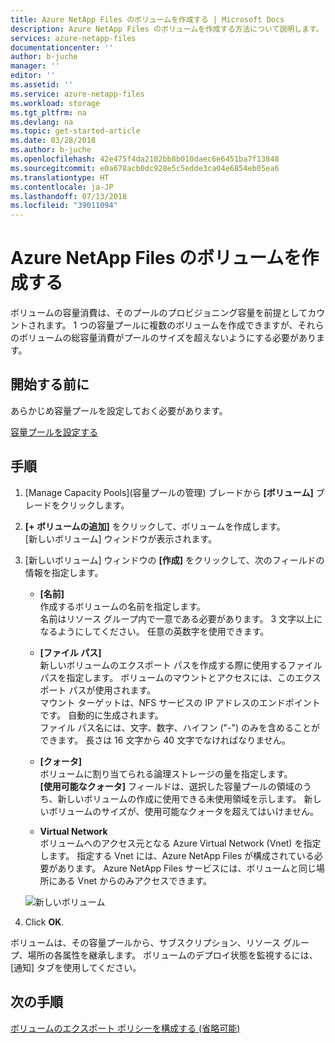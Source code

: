 ```yaml
---
title: Azure NetApp Files のボリュームを作成する | Microsoft Docs
description: Azure NetApp Files のボリュームを作成する方法について説明します。
services: azure-netapp-files
documentationcenter: ''
author: b-juche
manager: ''
editor: ''
ms.assetid: ''
ms.service: azure-netapp-files
ms.workload: storage
ms.tgt_pltfrm: na
ms.devlang: na
ms.topic: get-started-article
ms.date: 03/28/2018
ms.author: b-juche
ms.openlocfilehash: 42e475f4da2102bb8b010daec6e6451ba7f13848
ms.sourcegitcommit: e0a678acb0dc928e5c5edde3ca04e6854eb05ea6
ms.translationtype: HT
ms.contentlocale: ja-JP
ms.lasthandoff: 07/13/2018
ms.locfileid: "39011094"
---
```

# <a name="create-a-volume-for-azure-netapp-files"></a>Azure NetApp Files のボリュームを作成する

ボリュームの容量消費は、そのプールのプロビジョニング容量を前提としてカウントされます。  1 つの容量プールに複数のボリュームを作成できますが、それらのボリュームの総容量消費がプールのサイズを超えないようにする必要があります。 

## <a name="before-you-begin"></a>開始する前に 
あらかじめ容量プールを設定しておく必要があります。  

[容量プールを設定する](azure-netapp-files-set-up-capacity-pool.md)

## <a name="steps"></a>手順 
1.  [Manage Capacity Pools]\(容量プールの管理\) ブレードから **[ボリューム]** ブレードをクリックします。 
2.  **[+ ボリュームの追加]** をクリックして、ボリュームを作成します。  
    [新しいボリューム] ウィンドウが表示されます。

3.  [新しいボリューム] ウィンドウの **[作成]** をクリックして、次のフィールドの情報を指定します。   
    * **[名前]**      
        作成するボリュームの名前を指定します。   
        名前はリソース グループ内で一意である必要があります。 3 文字以上になるようにしてください。  任意の英数字を使用できます。

    * **[ファイル パス]**  
        新しいボリュームのエクスポート パスを作成する際に使用するファイル パスを指定します。 ボリュームのマウントとアクセスには、このエクスポート パスが使用されます。   
        マウント ターゲットは、NFS サービスの IP アドレスのエンドポイントです。 自動的に生成されます。    
        ファイル パス名には、文字、数字、ハイフン ("-") のみを含めることができます。 長さは 16 文字から 40 文字でなければなりません。  

    * **[クォータ]**  
        ボリュームに割り当てられる論理ストレージの量を指定します。  
        **[使用可能なクォータ]** フィールドは、選択した容量プールの領域のうち、新しいボリュームの作成に使用できる未使用領域を示します。 新しいボリュームのサイズが、使用可能なクォータを超えてはいけません。  

    * **Virtual Network**  
        ボリュームへのアクセス元となる Azure Virtual Network (Vnet) を指定します。 指定する Vnet には、Azure NetApp Files が構成されている必要があります。 Azure NetApp Files サービスには、ボリュームと同じ場所にある Vnet からのみアクセスできます。   

    ![新しいボリューム](../media/azure-netapp-files/azure-netapp-files-new-volume.png)

4.  Click **OK**. 
 
ボリュームは、その容量プールから、サブスクリプション、リソース グループ、場所の各属性を継承します。 ボリュームのデプロイ状態を監視するには、[通知] タブを使用してください。

## <a name="next-steps"></a>次の手順  
[ボリュームのエクスポート ポリシーを構成する (省略可能)](azure-netapp-files-configure-export-policy.md)


